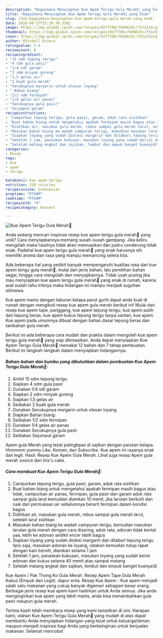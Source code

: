 ```yaml
---
description: "Bagaimana Menyiapkan Kue Apem Terigu Gula Merah🌼 yang Enak"
title: "Bagaimana Menyiapkan Kue Apem Terigu Gula Merah🌼 yang Enak"
slug: 1341-bagaimana-menyiapkan-kue-apem-terigu-gula-merah-yang-enak
date: 2020-08-17T22:30:34.330Z
image: https://img-global.cpcdn.com/recipes/027f706c78d8619c/751x532cq70/kue-apem-terigu-gula-merah🌼-foto-resep-utama.jpg
thumbnail: https://img-global.cpcdn.com/recipes/027f706c78d8619c/751x532cq70/kue-apem-terigu-gula-merah🌼-foto-resep-utama.jpg
cover: https://img-global.cpcdn.com/recipes/027f706c78d8619c/751x532cq70/kue-apem-terigu-gula-merah🌼-foto-resep-utama.jpg
author: Mitchell Rivera
ratingvalue: 3.4
reviewcount: 8
recipeingredient:
- "15 sdm tepung terigu"
- "4 sdm gula pasir"
- "1/4 sdt garam"
- "2 sdm minyak goreng"
- "1,5 gelas air"
- "2 buah gula merah"
- "Secukupnya margarin untuk olesan loyang"
- " Bahan biang"
- "1/2 sdm fermipan"
- "1/4 gelas air panas"
- "Secukupnya gula pasir"
- "Sejumput garam"
recipeinstructions:
- "Campurkan tepung terigu, gula pasir, garam, aduk rata sisihkan"
- "Buat bahan biang untuk mengetahui apakah fermipan masih bagus atau tidak, campurkan air panas, fermipan, gula pasir dan garam aduk rata sampai gula larut kemudian diamkan 10 menit, jika larutan berbuih dan naik dari permukaan air sebelumnya berarti fermipan dalam kondisi bagus"
- "Didihkan air, masukan gula merah, rebus sampai gula merah larut, setelah larut sisihkan"
- "Masukan bahan biang ke wadah campuran terigu, kemudian masukan larutan gula merah dengan cara disaring, aduk rata, adonan tidak kental yaa, lebih ke adonan sedikit encer lebih bagus"
- "Siapkan loyang yang sudah diolesi margarin dan ditaburi tepung terigu tipis saja, masukan adonan ke loyang, ratakan kemudian tutup rapat dengan kain bersih, diamkan selama 1 jam"
- "Setelah 1 jam, panaskan kukusan, masukan loyang yang sudah berisi adonan dan kukus selama 40 menit atau sampai matang"
- "Setelah matang angkat dan sajikan, lembut dan empuk banget kuenya😘"
categories:
- Resep
tags:
- kue
- apem
- terigu

katakunci: kue apem terigu 
nutrition: 220 calories
recipecuisine: Indonesian
preptime: "PT40M"
cooktime: "PT50M"
recipeyield: "4"
recipecategory: Dessert

---
```



![Kue Apem Terigu Gula Merah🌼](https://img-global.cpcdn.com/recipes/027f706c78d8619c/751x532cq70/kue-apem-terigu-gula-merah🌼-foto-resep-utama.jpg)

Anda sedang mencari inspirasi resep kue apem terigu gula merah🌼 yang unik? Cara menyiapkannya memang susah-susah gampang. Jika keliru mengolah maka hasilnya tidak akan memuaskan dan justru cenderung tidak enak. Padahal kue apem terigu gula merah🌼 yang enak harusnya sih memiliki aroma dan rasa yang mampu memancing selera kita.

Ada beberapa hal yang sedikit banyak mempengaruhi kualitas rasa dari kue apem terigu gula merah🌼, mulai dari jenis bahan, lalu pemilihan bahan segar, hingga cara mengolah dan menyajikannya. Tidak usah pusing jika mau menyiapkan kue apem terigu gula merah🌼 yang enak di rumah, karena asal sudah tahu triknya maka hidangan ini mampu menjadi suguhan istimewa.

Kue apem manis dengan taburan kelapa parut gurih dapat anda buat di rumah dengan mengikuti resep kue apem gula merah berikut ini! Mulai dari resep kue apem tape, panggang, kue apem tepung terigu, kue apem putih dari tepung beras, kue apem kukus tepung terigu tanpa santan, kue apem. Kue apem pada umumnya dibuat dengan bahan dasar tepung beras dan tambahan gula merah.


Berikut ini ada beberapa cara mudah dan praktis dalam mengolah kue apem terigu gula merah🌼 yang siap dikreasikan. Anda dapat menyiapkan Kue Apem Terigu Gula Merah🌼 memakai 12 bahan dan 7 tahap pembuatan. Berikut ini langkah-langkah dalam menyiapkan hidangannya.

<!--inarticleads1-->

##### Bahan-bahan dan bumbu yang dibutuhkan dalam pembuatan Kue Apem Terigu Gula Merah🌼:

1. Ambil 15 sdm tepung terigu
1. Siapkan 4 sdm gula pasir
1. Gunakan 1/4 sdt garam
1. Siapkan 2 sdm minyak goreng
1. Siapkan 1,5 gelas air
1. Sediakan 2 buah gula merah
1. Gunakan Secukupnya margarin untuk olesan loyang
1. Siapkan  Bahan biang:
1. Sediakan 1/2 sdm fermipan
1. Gunakan 1/4 gelas air panas
1. Gunakan Secukupnya gula pasir
1. Sediakan Sejumput garam


Apem gula Merah yang lezat palingbpas di sajikan dengan parutan kelapa. hhmmmm yummy Like, Komen, dan Subscribe. Kue apem ini rasanya enak dan legit. Hasil: Resep Kue Apem Gula Merah. Lihat juga resep Apem gula merah source dari lins&#39;s cake. 

<!--inarticleads2-->

##### Cara membuat Kue Apem Terigu Gula Merah🌼:

1. Campurkan tepung terigu, gula pasir, garam, aduk rata sisihkan
1. Buat bahan biang untuk mengetahui apakah fermipan masih bagus atau tidak, campurkan air panas, fermipan, gula pasir dan garam aduk rata sampai gula larut kemudian diamkan 10 menit, jika larutan berbuih dan naik dari permukaan air sebelumnya berarti fermipan dalam kondisi bagus
1. Didihkan air, masukan gula merah, rebus sampai gula merah larut, setelah larut sisihkan
1. Masukan bahan biang ke wadah campuran terigu, kemudian masukan larutan gula merah dengan cara disaring, aduk rata, adonan tidak kental yaa, lebih ke adonan sedikit encer lebih bagus
1. Siapkan loyang yang sudah diolesi margarin dan ditaburi tepung terigu tipis saja, masukan adonan ke loyang, ratakan kemudian tutup rapat dengan kain bersih, diamkan selama 1 jam
1. Setelah 1 jam, panaskan kukusan, masukan loyang yang sudah berisi adonan dan kukus selama 40 menit atau sampai matang
1. Setelah matang angkat dan sajikan, lembut dan empuk banget kuenya😘


Kue Apem / Pak Thong Ko Gula Merah. Resep Apem Tape Gula Merah Kukus (Empuk dan Legit). dapur enta. Resep Kue Apem - Kue apem menjadi salah satu makanan yang cukup banyak digemari sebagian besar orang. Berbagai jenis resep kue apem kami hadirkan untuk Anda semua. Jika anda menginginkan kue apem yang lebih manis, anda bisa menambahkan gula pasir maupun gula merah. 

Terima kasih telah membaca resep yang kami tampilkan di sini. Harapan kami, olahan Kue Apem Terigu Gula Merah🌼 yang mudah di atas dapat membantu Anda menyiapkan hidangan yang lezat untuk keluarga/teman maupun menjadi inspirasi bagi Anda yang berkeinginan untuk berjualan makanan. Selamat mencoba!
